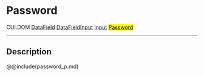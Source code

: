 # Password
<span class="inheritance">CUI.DOM
<a href="#Documentation/elements/datafield">DataField</a>
<a href="#Documentation/elements/datafieldinput">DataFieldInput</a>
<a href="#Documentation/elements/input/input">Input</a>
<a href="#Documentation/elements/password"><mark>Password</mark></a>
</span>
***

## Description

@@include(password_p.md)